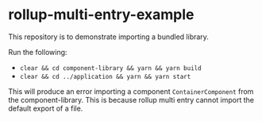 # rollup-multi-entry-example

This repository is to demonstrate importing a bundled library.

Run the following:
- `clear && cd component-library && yarn && yarn build`
- `clear && cd ../application && yarn && yarn start`

This will produce an error importing a component `ContainerComponent` from the component-library. This is because rollup multi entry cannot import the default export of a file.
